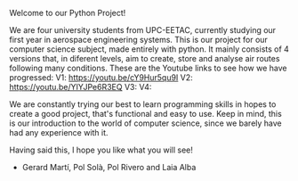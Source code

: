 Welcome to our Python Project!

We are four university students from UPC-EETAC, currently studying our first year in aerospace engineering systems. 
This is our project for our computer science subject, made entirely with python.
It mainly consists of 4 versions that, in diferent levels, aim to create, store and analyse air routes following many conditions.
These are the Youtube links to see how we have progressed:
V1: https://youtu.be/cY9Hur5qu9I
V2: https://youtu.be/YIYJPe6R3EQ
V3:
V4:

We are constantly trying our best to learn programming skills in hopes to create a good project, that's functional and easy to use.
Keep in mind, this is our introduction to the world of computer science, since we barely have had any experience with it.

Having said this, I hope you like what you will see!

- Gerard Martí, Pol Solà, Pol Rivero and Laia Alba
